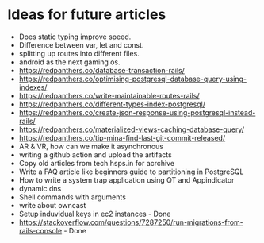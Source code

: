 # Ideas for future articles

* Does static typing improve speed.
* Difference between var, let and const.
* splitting up routes into different files.
* android as the next gaming os.
* https://redpanthers.co/database-transaction-rails/
* https://redpanthers.co/optimising-postgresql-database-query-using-indexes/
* https://redpanthers.co/write-maintainable-routes-rails/
* https://redpanthers.co/different-types-index-postgresql/
* https://redpanthers.co/create-json-response-using-postgresql-instead-rails/
* https://redpanthers.co/materialized-views-caching-database-query/
* https://redpanthers.co/tip-mina-find-last-git-commit-released/
* AR & VR, how can we make it asynchronous
* writing a github action and upload the artifacts
* Copy old articles from tech.hsps.in for acrchive
* Write a FAQ article like beginners guide to partitioning in PostgreSQL
* How to write a system trap application using QT and Appindicator
*  dynamic dns
* Shell commands with arguments
* write about owncast
* Setup induvidual keys in ec2 instances - Done
* https://stackoverflow.com/questions/7287250/run-migrations-from-rails-console - Done

